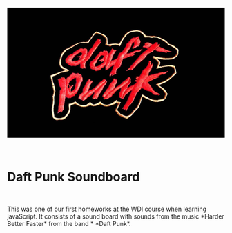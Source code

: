 <p align="center">
  <a href="http://anacgbarreto.com/daft-punk-soundboard/">
    <img src="daftpunk.jpg" width="546">
  </a>
</p>
<br>

# Daft Punk Soundboard

<br>
<p>This was one of our first homeworks at the WDI course when learning javaScript. It consists of a sound board with sounds from the music *Harder Better Faster* from the band * *Daft Punk*.</p>
